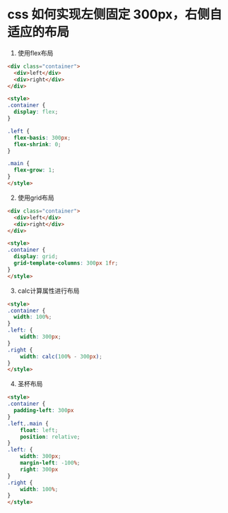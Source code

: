 # css 如何实现左侧固定 300px，右侧自适应的布局

1. 使用flex布局
   
```html
<div class="container">
  <div>left</div>
  <div>right</div>
</div>

<style>
.container {
  display: flex;
}

.left {
  flex-basis: 300px;
  flex-shrink: 0;
}

.main {
  flex-grow: 1;
}
</style>
```

2. 使用grid布局

```html
<div class="container">
  <div>left</div>
  <div>right</div>
</div>

<style>
.container {
  display: grid;
  grid-template-columns: 300px 1fr;
}
</style>
```
3. calc计算属性进行布局

```html
<style>
.container {
  width: 100%;
}
.left: {
    width: 300px;
}
.right {
    width: calc(100% - 300px);
}
</style>
```

4. 圣杯布局

```html
<style>
.container {
  padding-left: 300px
}
.left,.main {
    float: left;
    position: relative;
}
.left: {
    width: 300px;
    margin-left: -100%;
    right: 300px
}
.right {
    width: 100%;
}
</style>
```